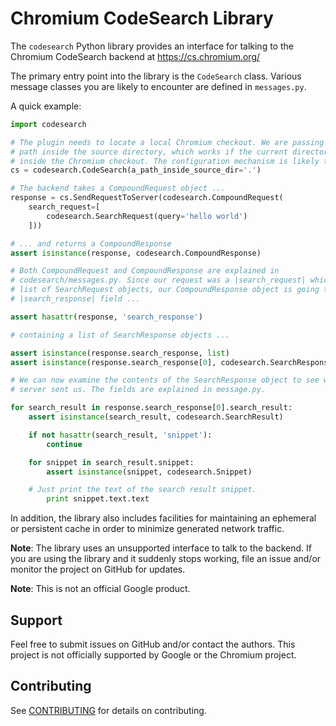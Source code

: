 Chromium CodeSearch Library
===========================

The `codesearch` Python library provides an interface for talking to the
Chromium CodeSearch backend at https://cs.chromium.org/

The primary entry point into the library is the `CodeSearch` class. Various
message classes you are likely to encounter are defined in `messages.py`.

A quick example:

``` python
import codesearch

# The plugin needs to locate a local Chromium checkout. We are passing '.' as a
# path inside the source directory, which works if the current directory is
# inside the Chromium checkout. The configuration mechanism is likely to change.
cs = codesearch.CodeSearch(a_path_inside_source_dir='.')

# The backend takes a CompoundRequest object ...
response = cs.SendRequestToServer(codesearch.CompoundRequest(
    search_request=[
        codesearch.SearchRequest(query='hello world')
    ]))

# ... and returns a CompoundResponse
assert isinstance(response, codesearch.CompoundResponse)

# Both CompoundRequest and CompoundResponse are explained in
# codesearch/messages.py. Since our request was a |search_request| which is a
# list of SearchRequest objects, our CompoundResponse object is going to have a
# |search_response| field ...

assert hasattr(response, 'search_response')

# containing a list of SearchResponse objects ...

assert isinstance(response.search_response, list)
assert isinstance(response.search_response[0], codesearch.SearchResponse)

# We can now examine the contents of the SearchResponse object to see what the
# server sent us. The fields are explained in message.py.

for search_result in response.search_response[0].search_result:
    assert isinstance(search_result, codesearch.SearchResult)

    if not hasattr(search_result, 'snippet'):
        continue

    for snippet in search_result.snippet:
        assert isinstance(snippet, codesearch.Snippet)

	# Just print the text of the search result snippet.
        print snippet.text.text
```

In addition, the library also includes facilities for maintaining an ephemeral
or persistent cache in order to minimize generated network traffic.

**Note**: The library uses an unsupported interface to talk to the backend. If
you are using the library and it suddenly stops working, file an issue and/or
monitor the project on GitHub for updates.

**Note**: This is not an official Google product.

Support
-------

Feel free to submit issues on GitHub and/or contact the authors. This project is
not officially supported by Google or the Chromium project.

Contributing
------------

See [CONTRIBUTING](./CONTRIBUTING.md) for details on contributing.

